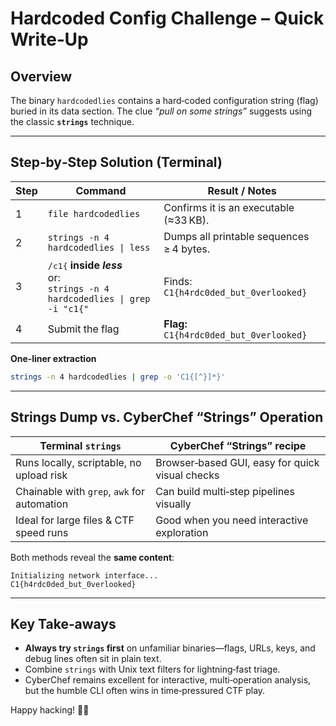 # Hardcoded Config Challenge – Quick Write‑Up

## Overview  
The binary `hardcodedlies` contains a hard‑coded configuration string (flag) buried in its data section. The clue _“pull on some strings”_ suggests using the classic **`strings`** technique.

---

## Step‑by‑Step Solution (Terminal)

| Step | Command | Result / Notes |
|------|---------|----------------|
| 1 | `file hardcodedlies` | Confirms it is an executable (≈33 KB). |
| 2 | `strings -n 4 hardcodedlies \| less` | Dumps all printable sequences ≥ 4 bytes. |
| 3 | `/`<kbd>c1{</kbd> **inside _less_** <br>or:<br>`strings -n 4 hardcodedlies \| grep -i "c1{"` | Finds:<br>`C1{h4rdc0ded_but_0verlooked}` |
| 4 | Submit the flag | **Flag:** `C1{h4rdc0ded_but_0verlooked}` |

**One‑liner extraction**

```bash
strings -n 4 hardcodedlies | grep -o 'C1{[^}]*}'
```

---

## Strings Dump vs. CyberChef “Strings” Operation

| Terminal `strings` | CyberChef “Strings” recipe |
|--------------------|----------------------------|
| Runs locally, scriptable, no upload risk | Browser‑based GUI, easy for quick visual checks |
| Chainable with `grep`, `awk` for automation | Can build multi‑step pipelines visually |
| Ideal for large files & CTF speed runs | Good when you need interactive exploration |

Both methods reveal the **same content**:

```
Initializing network interface...
C1{h4rdc0ded_but_0verlooked}
```

---

## Key Take‑aways

* **Always try `strings` first** on unfamiliar binaries—flags, URLs, keys, and debug lines often sit in plain text.  
* Combine `strings` with Unix text filters for lightning‑fast triage.  
* CyberChef remains excellent for interactive, multi‑operation analysis, but the humble CLI often wins in time‑pressured CTF play.

Happy hacking! 🏴‍☠️
